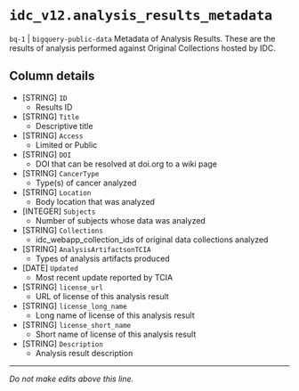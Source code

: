 # `idc_v12.analysis_results_metadata`
`bq-1` | `bigquery-public-data`
Metadata of Analysis Results. These are the results of analysis performed against Original Collections hosted by IDC.

## Column details
* [STRING]    `ID`
  - Results ID
* [STRING]    `Title`
  - Descriptive title
* [STRING]    `Access`
  - Limited or Public
* [STRING]    `DOI`
  - DOI that can be resolved at doi.org to a wiki page
* [STRING]    `CancerType`
  - Type(s) of cancer analyzed
* [STRING]    `Location`
  - Body location that was analyzed
* [INTEGER]   `Subjects`
  - Number of subjects whose data was analyzed
* [STRING]    `Collections`
  - idc_webapp_collection_ids of original data collections analyzed
* [STRING]    `AnalysisArtifactsonTCIA`
  - Types of analysis artifacts produced
* [DATE]      `Updated`
  - Most recent update reported by TCIA
* [STRING]    `license_url`
  - URL of license of this analysis result
* [STRING]    `license_long_name`
  - Long name of license of this analysis result
* [STRING]    `license_short_name`
  - Short name of license of this analysis result
* [STRING]    `Description`
  - Analysis result description

-------------------------------------------------------------------------------
*Do not make edits above this line.*
